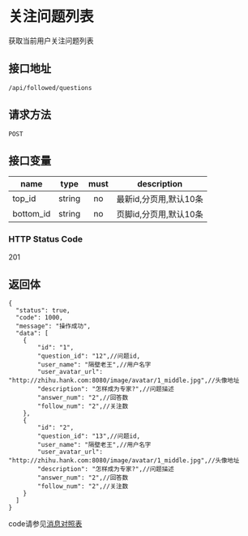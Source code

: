 # 关注问题列表
获取当前用户关注问题列表

## 接口地址

`/api/followed/questions`

## 请求方法

```POST ```

## 接口变量

| name     | type     | must     | description |
|----------|:--------:|:--------:|:--------:|
| top_id   | string   | no      | 最新id,分页用,默认10条 |
| bottom_id   | string   | no      | 页脚id,分页用,默认10条 |

### HTTP Status Code

201

## 返回体

```json5
{
  "status": true,
  "code": 1000,
  "message": "操作成功",
  "data": [
    {
        "id": "1",
        "question_id": "12",//问题id,
        "user_name": "隔壁老王",//用户名字
        "user_avatar_url": "http://zhihu.hank.com:8080/image/avatar/1_middle.jpg",//头像地址
        "description": "怎样成为专家?",//问题描述
        "answer_num": "2",//回答数
        "follow_num": "2",//关注数
    },
    {
        "id": "2",
        "question_id": "13",//问题id,
        "user_name": "隔壁老王",//用户名字
        "user_avatar_url": "http://zhihu.hank.com:8080/image/avatar/1_middle.jpg",//头像地址
        "description": "怎样成为专家?",//问题描述
        "answer_num": "2",//回答数
        "follow_num": "2",//关注数
    }
  ]
}
``` 

code请参见[消息对照表](消息对照表.md)
